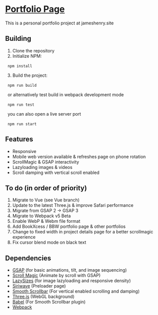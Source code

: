 # [Portfolio Page](jameshenry.site)
This is a personal portfolio project at jameshenry.site


## Building
1. Clone the repository
2. Initialize NPM:


&nbsp;&nbsp;`npm install`

3. Build the project:

&nbsp;&nbsp;`npm run build`


&nbsp;&nbsp;or alternatively test build in webpack development mode

&nbsp;&nbsp;`npm run test`	


&nbsp;&nbsp;you can also open a live server port

&nbsp;&nbsp;`npm run start`


## Features

 - Responsive
 - Mobile web version available & refreshes page on phone rotation
 - ScrollMagic & GSAP interactivity
 - Lazyloading images & videos
 - Scroll damping with vertical scroll enabled

## To do (in order of priority)
1. Migrate to Vue (see Vue branch)
2. Update to the latest Three.js & improve Safari performance
3. Migrate from GSAP 2 -> GSAP 3
4. Migrate to Webpack v5 Beta
5. Enable WebP & Webm file format
6. Add BookXcess / BBW portfolio page & other portfolios
7. Change to fixed width in project details page for a better scrollmagic experience
8. Fix cursor blend mode on black text

## Dependencies

 -  [GSAP](https://greensock.com/gsap/) (for basic animations, tilt, and image sequencing)
 - [Scroll Magic](http://scrollmagic.io/) (Animate by scroll with GSAP)
 - [LazySizes](https://github.com/aFarkas/lazysizes) (for image lazyloading and responsive density)
 - [Siriwave](https://github.com/kopiro/siriwave) (Preloader page)
 - [Smooth Scrollbar](https://github.com/idiotWu/smooth-scrollbar) (For vertical enabled scrolling and damping)
 - [Three.js](threejs.org) (WebGL background)
 - [Babel](babeljs.io) (For Smooth Scrollbar plugin)
 - [Webpack](https://webpack.js.org/)
